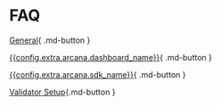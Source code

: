 # FAQ

[General](./faq_gen.md){ .md-button }

[{{config.extra.arcana.dashboard_name}}](./faq_db.md){ .md-button }

[{{config.extra.arcana.sdk_name}}](./faq_auth.md){ .md-button }

[Validator Setup](./faq_validator.md){.md-button }